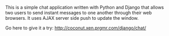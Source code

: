 This is a simple chat application written with Python and Django that allows two users to send instant messages to one another through their web browsers. It uses AJAX server side push to update the window.

Go here to give it a try: http://coconut.xen.prgmr.com/django/chat/
